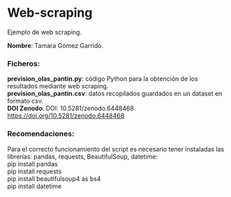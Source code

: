 # Web-scraping
Ejemplo de web scraping.

**Nombre**: Tamara Gómez Garrido.  

### Ficheros:  
**prevision_olas_pantin.py**: código Python para la obtención de los resultados mediante web scraping.  
**prevision_olas_pantin.csv**: datos recopilados guardados en un dataset en formato csv.  
**DOI Zenodo**: DOI: 10.5281/zenodo.6448468 https://doi.org/10.5281/zenodo.6448468

### Recomendaciones:
Para el correcto funcionamiento del script es necesario tener instaladas las librerías: pandas, requests, BeautifulSoup, datetime:  
pip install pandas  
pip install requests  
pip install beautifulsoup4 as bs4  
pip install datetime  
